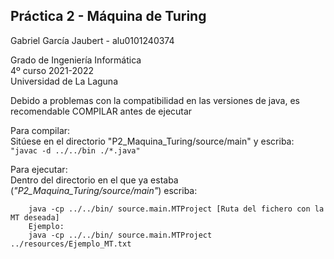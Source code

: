 ## Práctica 2 - Máquina de Turing

Gabriel García Jaubert - alu0101240374

Grado de Ingeniería Informática  
4º curso 2021-2022  
Universidad de La Laguna  


Debido a problemas con la compatibilidad  en las versiones de java, es recomendable COMPILAR antes de ejecutar  

Para compilar:  
Sitúese en el directorio "P2_Maquina_Turing/source/main" y escriba:  
```"javac -d ../../bin ./*.java"```

Para ejecutar:  
Dentro del directorio en el que ya estaba (*"P2_Maquina_Turing/source/main"*) escriba:   
```
    java -cp ../../bin/ source.main.MTProject [Ruta del fichero con la MT deseada]
    Ejemplo:
    java -cp ../../bin/ source.main.MTProject ../resources/Ejemplo_MT.txt 
```